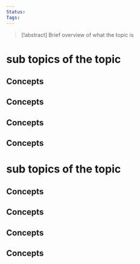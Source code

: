 ```yaml
---
Status:
Tags:
---
```


>[!abstract] Brief overview of what the topic is

# sub topics of the topic
## Concepts
## Concepts
## Concepts
## Concepts

# sub topics of the topic
## Concepts
## Concepts
## Concepts
## Concepts
